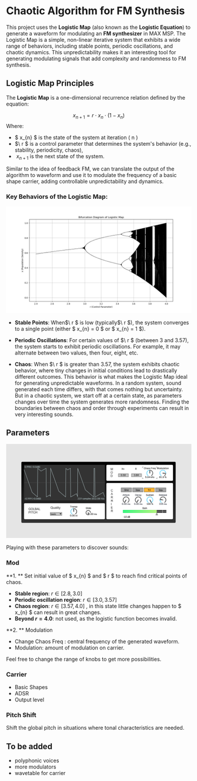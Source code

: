 # Chaotic Algorithm for FM Synthesis

This project uses the **Logistic Map** (also known as the **Logistic Equation**) to generate a waveform for modulating an **FM synthesizer** in MAX MSP. The Logistic Map is a simple, non-linear iterative system that exhibits a wide range of behaviors, including stable points, periodic oscillations, and chaotic dynamics. This unpredictability makes it an interesting tool for generating modulating signals that add complexity and randomness to FM synthesis.



## Logistic Map Principles

The **Logistic Map** is a one-dimensional recurrence relation defined by the equation:

$$
x_{n+1} = r \cdot x_n \cdot (1 - x_n)
$$
Where:


- $  x_{n} $ is the state of the system at iteration \( n \)
- $\ r $ is a control parameter that determines the system's behavior (e.g., stability, periodicity, chaos),
- $\ x_{n+1}$ is the next state of the system.

Similar to the idea of feedback FM, we can translate the output of the algorithm to waveform and use it to modulate the frequency of a basic shape carrier, adding controllable unpredictability and dynamics.

### Key Behaviors of the Logistic Map:

![Example Image](assets/Bifurcation.png)

- **Stable Points**: When$\ r $ is low (typically$\ r $), the system converges to a single point (either $  x_{n} = 0 $ or $  x_{n} = 1 $).

- **Periodic Oscillations**: For certain values of $\ r $  (between 3 and 3.57), the system starts to exhibit periodic oscillations. For example, it may alternate between two values, then four, eight, etc.

- **Chaos**: When $\ r $  is greater than 3.57, the system exhibits chaotic behavior, where tiny changes in initial conditions lead to drastically different outcomes. This behavior is what makes the Logistic Map ideal for generating unpredictable waveforms. In a random system, sound generated each time differs, with that comes nothing but uncertainty. But in a chaotic system, we start off at a certain state,  as parameters changes over time the system generates more randomness. Finding the boundaries between chaos and order through experiments can result in very interesting sounds.

  

## Parameters

![Example Image](assets/interface.png)

Playing with these parameters to discover sounds:

### Mod

**1. ** Set initial value of $  x_{n} $ and $  r $ to reach find critical points of chaos. 

- **Stable region**: $r \in [2.8, 3.0]$
- **Periodic oscillation region**: $r \in [3.0, 3.57]$
- **Chaos region**: $r \in [3.57, 4.0]$ , in this state little changes happen to $  x_{n} $ can result in great changes.
- **Beyond $r = 4.0$**: not used, as the logistic function becomes invalid. 

**2. ** Modulation

- Change Chaos Freq : central frequency of the generated waveform.
- Modulation: amount of modulation on carrier.

Feel free to change the range of knobs to get more possibilities.

### Carrier

- Basic Shapes
- ADSR
- Output level

### Pitch Shift

Shift the global pitch in situations where tonal characteristics are needed.



## To be added

- polyphonic voices
- more modulators
- wavetable for carrier
